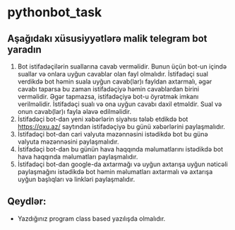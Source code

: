 # pythonbot_task
## Aşağıdakı xüsusiyyətlərə malik telegram bot yaradın
1. Bot istifadəçilərin suallarına cavab verməlidir. Bunun üçün bot-un içində suallar və onlara uyğun cavablar olan fayl olmalıdır. İstifadəçi sual verdikdə bot həmin suala uyğun cavab(lar)ı fayldan axtarmalı, əgər cavabı taparsa bu zaman istifadəçiyə həmin cavablardan birini verməlidir. Əgər tapmazsa, istifadəçiyə bot-u öyrətmək imkanı verilməlidir. İstifadəçi sualı və ona uyğun cavabı daxil etməldir. Sual və onun cavab(lar)ı fayla əlavə edilməlidir.
2. İstifadəçi bot-dan yeni xəbərlərin siyahısı tələb etdikdə bot https://oxu.az/ saytından istifadəçiyə bu günü xəbərlərini paylaşmalıdır.
3. İstifadəçi bot-dan cari valyuta məzənnəsini istədikdə bot bu günə valyuta məzənnəsini paylaşmalıdır.
4. İstifadəçi bot-dan bu günün hava haqqında məlumatlarını istədikdə bot hava haqqında məlumatları paylaşmalıdır.
5. İstifadəçi bot-dan google-da axtarmağı və uyğun axtarışa uyğun nəticəli paylaşmağını istədikdə bot həmin məlumatları axtarmalı və axtarışa uyğun başlıqları və linkləri paylaşmalıdır.

## Qeydlər:
- Yazdığınız program class based yazılışda olmalıdır.
